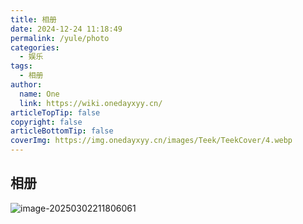 ```yaml
---
title: 相册
date: 2024-12-24 11:18:49
permalink: /yule/photo
categories:
  - 娱乐
tags:
  - 相册
author:
  name: One
  link: https://wiki.onedayxyy.cn/
articleTopTip: false
copyright: false
articleBottomTip: false
coverImg: https://img.onedayxyy.cn/images/Teek/TeekCover/4.webp
---
```


## 相册

![image-20250302211806061](https://img.onedayxyy.cn/images/image-20250302211806061.png)
